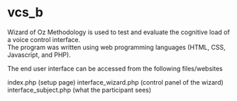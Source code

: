 vcs_b
=====

Wizard of Oz Methodology is used to test and evaluate the cognitive load of a voice control interface.  
The program was written using web programming languages (HTML, CSS, Javascript, and PHP).       

The end user interface can be accessed from the following files/websites

index.php (setup page)
interface_wizard.php (control panel of the wizard)
interface_subject.php (what the participant sees) 
